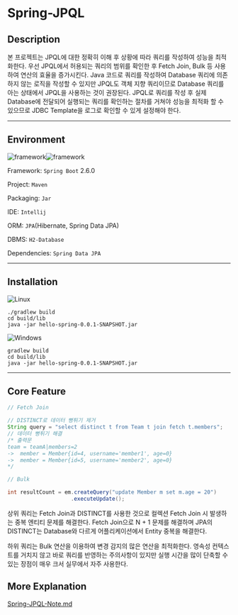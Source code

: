 # Spring-JPQL


## Description

본 프로젝트는 JPQL에 대한 정확히 이해 후 상황에 따라 쿼리를 작성하여 성능을 최적화한다. 우선 JPQL에서 허용되는 쿼리의 범위를 확인한 후 Fetch Join, Bulk 등 사용하여 연산의 효율을 증가시킨다. Java 코드로 쿼리를 작성하여 Database 쿼리에 의존하지 않는 로직을 작성할 수 있지만 JPQL도 객체 지향 쿼리이므로 Database 쿼리를 아는 상태에서 JPQL을 사용하는 것이 권장된다. JPQL로 쿼리를 작성 후 실제 Database에 전달되어 실행되는 쿼리를 확인하는 절차를 거쳐야 성능을 최적화 할 수 있으므로 JDBC Template을 로그로 확인할 수 있게 설정해야 한다.



------



## Environment

<img alt="framework" src ="https://img.shields.io/badge/Framework-SpringBoot-green"/><img alt="framework" src ="https://img.shields.io/badge/Language-java-b07219"/> 

Framework: `Spring Boot` 2.6.0

Project: `Maven`

Packaging: `Jar`

IDE: `Intellij`

ORM: `JPA`(Hibernate, Spring Data JPA)

DBMS: `H2-Database`

Dependencies: `Spring Data JPA`



------



## Installation



![Linux](https://img.shields.io/badge/Linux-FCC624?style=for-the-badge&logo=linux&logoColor=black) 

```
./gradlew build
cd build/lib
java -jar hello-spring-0.0.1-SNAPSHOT.jar
```



![Windows](https://img.shields.io/badge/Windows-0078D6?style=for-the-badge&logo=windows&logoColor=white) 

```
gradlew build
cd build/lib
java -jar hello-spring-0.0.1-SNAPSHOT.jar
```




------



## Core Feature

```java
// Fetch Join

// DISTINCT로 데이터 뻥튀기 제거
String query = "select distinct t from Team t join fetch t.members";
// 데이터 뻥튀기 해결
/* 출력문
team = teamA|members=2
->  member = Member{id=4, username='member1', age=0}
->  member = Member{id=5, username='member2', age=0}
*/

// Bulk

int resultCount = em.createQuery("update Member m set m.age = 20")
                    .executeUpdate();
```

상위 쿼리는 Fetch Join과 DISTINCT를 사용한 것으로 컬렉션 Fetch Join 시 발생하는 중복 엔티티 문제를 해결한다. Fetch Join으로 N + 1 문제를 해결하며 JPA의 DISTINCT는 Database와 다르게 어플리케이션에서 Entity 중복을 해결한다.

하위 쿼리는 Bulk 연산을 이용하여 변경 감지의 많은 연산을 최적화한다. 영속성 컨텍스트를 거치지 않고 바로 쿼리를 반영하는 주의사항이 있지만 실행 시간을 많이 단축할 수 있는 장점이 매우 크서 실무에서 자주 사용한다.



## More Explanation



[Spring-JPQL-Note.md](https://github.com/mwkangit/Spring-JPQL/blob/master/Spring-JPQL-Note.md)
